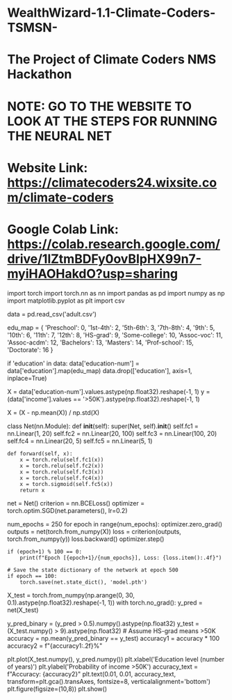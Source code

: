 # WealthWizard-1.1-Climate-Coders-TSMSN-
# The Project of Climate Coders NMS Hackathon

# NOTE: GO TO THE WEBSITE TO LOOK AT THE STEPS FOR RUNNING THE NEURAL NET

# Website Link: https://climatecoders24.wixsite.com/climate-coders
# Google Colab Link: https://colab.research.google.com/drive/1lZtmBDFy0ovBIpHX99n7-myiHAOHakdO?usp=sharing

import torch
import torch.nn as nn
import pandas as pd
import numpy as np
import matplotlib.pyplot as plt
import csv

data = pd.read_csv('adult.csv')

edu_map = {
    'Preschool': 0,
    '1st-4th': 2,
    '5th-6th': 3,
    '7th-8th': 4,
    '9th': 5,
    '10th': 6,
    '11th': 7,
    '12th': 8,
    'HS-grad': 9,
    'Some-college': 10,
    'Assoc-voc': 11,
    'Assoc-acdm': 12,
    'Bachelors': 13,
    'Masters': 14,
    'Prof-school': 15,
    'Doctorate': 16
}

if 'education' in data:
    data['education-num'] = data['education'].map(edu_map)
    data.drop(['education'], axis=1, inplace=True)


X = data['education-num'].values.astype(np.float32).reshape(-1, 1)
y = (data['income'].values == '>50K').astype(np.float32).reshape(-1, 1)

X = (X - np.mean(X)) / np.std(X)

class Net(nn.Module):
    def __init__(self):
        super(Net, self).__init__()
        self.fc1 = nn.Linear(1, 20)
        self.fc2 = nn.Linear(20, 100)
        self.fc3 = nn.Linear(100, 20)
        self.fc4 = nn.Linear(20, 5)
        self.fc5 = nn.Linear(5, 1)

    def forward(self, x):
        x = torch.relu(self.fc1(x))
        x = torch.relu(self.fc2(x))
        x = torch.relu(self.fc3(x))
        x = torch.relu(self.fc4(x))
        x = torch.sigmoid(self.fc5(x))
        return x

net = Net()
criterion = nn.BCELoss()
optimizer = torch.optim.SGD(net.parameters(), lr=0.2)

num_epochs = 250
for epoch in range(num_epochs):
    optimizer.zero_grad()
    outputs = net(torch.from_numpy(X))
    loss = criterion(outputs, torch.from_numpy(y))
    loss.backward()
    optimizer.step()

    if (epoch+1) % 100 == 0:
        print(f"Epoch [{epoch+1}/{num_epochs}], Loss: {loss.item():.4f}")
        
    # Save the state dictionary of the network at epoch 500
    if epoch == 100:
        torch.save(net.state_dict(), 'model.pth')

X_test = torch.from_numpy(np.arange(0, 30, 0.1).astype(np.float32).reshape(-1, 1))
with torch.no_grad():
    y_pred = net(X_test)

y_pred_binary = (y_pred > 0.5).numpy().astype(np.float32)
y_test = (X_test.numpy() > 9).astype(np.float32) # Assume HS-grad means >50K
accuracy = np.mean(y_pred_binary == y_test)
accuracy1 = accuracy * 100
accuracy2 = f"{accuracy1:.2f}%"

plt.plot(X_test.numpy(), y_pred.numpy())
plt.xlabel('Education level (number of years)')
plt.ylabel('Probability of income >50K')
accuracy_text = f"Accuracy: {accuracy2}"
plt.text(0.01, 0.01, accuracy_text, transform=plt.gca().transAxes, fontsize=8, verticalalignment='bottom')
plt.figure(figsize=(10,8))
plt.show()
